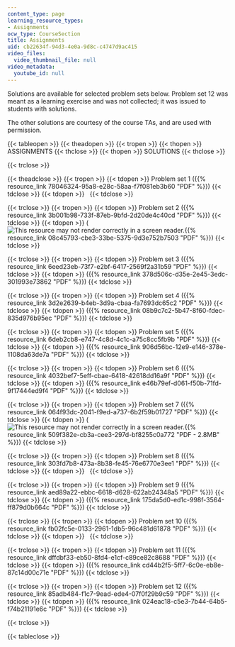 ```yaml
---
content_type: page
learning_resource_types:
- Assignments
ocw_type: CourseSection
title: Assignments
uid: cb22634f-94d3-4e0a-9d8c-c4747d9ac415
video_files:
  video_thumbnail_file: null
video_metadata:
  youtube_id: null
---
```


Solutions are available for selected problem sets below. Problem set 12 was meant as a learning exercise and was not collected; it was issued to students with solutions.

The other solutions are courtesy of the course TAs, and are used with permission.

{{< tableopen >}}
{{< theadopen >}}
{{< tropen >}}
{{< thopen >}}
ASSIGNMENTS
{{< thclose >}}
{{< thopen >}}
SOLUTIONS
{{< thclose >}}

{{< trclose >}}

{{< theadclose >}}
{{< tropen >}}
{{< tdopen >}}
Problem set 1 ({{% resource_link 78046324-95a8-e28c-58aa-f7f081eb3b60 "PDF" %}})
{{< tdclose >}}
{{< tdopen >}}
 
{{< tdclose >}}

{{< trclose >}}
{{< tropen >}}
{{< tdopen >}}
Problem set 2 ({{% resource_link 3b001b98-733f-87eb-9bfd-2d20de4c40cd "PDF" %}})
{{< tdclose >}}
{{< tdopen >}}
(![This resource may not render correctly in a screen reader.](/images/inacessible.gif){{% resource_link 08c45793-cbe3-33be-5375-9d3e752b7503 "PDF" %}})
{{< tdclose >}}

{{< trclose >}}
{{< tropen >}}
{{< tdopen >}}
Problem set 3 ({{% resource_link 6eed23eb-73f7-e2bf-6417-2569f2a31b59 "PDF" %}})
{{< tdclose >}}
{{< tdopen >}}
({{% resource_link 378d506c-d35e-2e45-3edc-301993e73862 "PDF" %}})
{{< tdclose >}}

{{< trclose >}}
{{< tropen >}}
{{< tdopen >}}
Problem set 4 ({{% resource_link 3d2e2639-b4eb-3d9a-cbaa-fa7693dc65c2 "PDF" %}})
{{< tdclose >}}
{{< tdopen >}}
({{% resource_link 08b9c7c2-5b47-8f60-fdec-835d976b95ec "PDF" %}})
{{< tdclose >}}

{{< trclose >}}
{{< tropen >}}
{{< tdopen >}}
Problem set 5 ({{% resource_link 6deb2cb8-e747-4c8d-4c1c-a75c8cc5fb9b "PDF" %}})
{{< tdclose >}}
{{< tdopen >}}
({{% resource_link 906d56bc-12e9-e146-378e-1108da63de7a "PDF" %}})
{{< tdclose >}}

{{< trclose >}}
{{< tropen >}}
{{< tdopen >}}
Problem set 6 ({{% resource_link 4032bef7-5eff-cbae-6418-42618dd16a9f "PDF" %}})
{{< tdclose >}}
{{< tdopen >}}
({{% resource_link e46b79ef-d061-f50b-71fd-9f17444ed9f4 "PDF" %}})
{{< tdclose >}}

{{< trclose >}}
{{< tropen >}}
{{< tdopen >}}
Problem set 7 ({{% resource_link 064f93dc-2041-f9ed-a737-6b2f59b01727 "PDF" %}})
{{< tdclose >}}
{{< tdopen >}}
(![This resource may not render correctly in a screen reader.](/images/inacessible.gif){{% resource_link 509f382e-cb3a-cee3-297d-bf8255c0a772 "PDF - 2.8MB" %}})
{{< tdclose >}}

{{< trclose >}}
{{< tropen >}}
{{< tdopen >}}
Problem set 8 ({{% resource_link 303fd7b8-473a-8b38-fe45-76e6770e3ee1 "PDF" %}})
{{< tdclose >}}
{{< tdopen >}}
 
{{< tdclose >}}

{{< trclose >}}
{{< tropen >}}
{{< tdopen >}}
Problem set 9 ({{% resource_link aed89a22-ebbc-6618-d628-622ab24348a5 "PDF" %}})
{{< tdclose >}}
{{< tdopen >}}
({{% resource_link 175da5d0-ed1c-998f-3564-ff879d0b664c "PDF" %}})
{{< tdclose >}}

{{< trclose >}}
{{< tropen >}}
{{< tdopen >}}
Problem set 10 ({{% resource_link fb02fc5e-0133-2961-1db5-96c481d61878 "PDF" %}})
{{< tdclose >}}
{{< tdopen >}}
 
{{< tdclose >}}

{{< trclose >}}
{{< tropen >}}
{{< tdopen >}}
Problem set 11 ({{% resource_link dffdbf33-eb50-8fd4-e1cf-c89ce82c8688 "PDF" %}})
{{< tdclose >}}
{{< tdopen >}}
({{% resource_link cd44b2f5-5ff7-6c0e-eb8e-87c14d00c71e "PDF" %}})
{{< tdclose >}}

{{< trclose >}}
{{< tropen >}}
{{< tdopen >}}
Problem set 12 ({{% resource_link 85adb484-f1c7-9ead-ede4-07f0f29b9c59 "PDF" %}})
{{< tdclose >}}
{{< tdopen >}}
({{% resource_link 024eac18-c5e3-7b44-64b5-f74b21191e6c "PDF" %}})
{{< tdclose >}}

{{< trclose >}}

{{< tableclose >}}